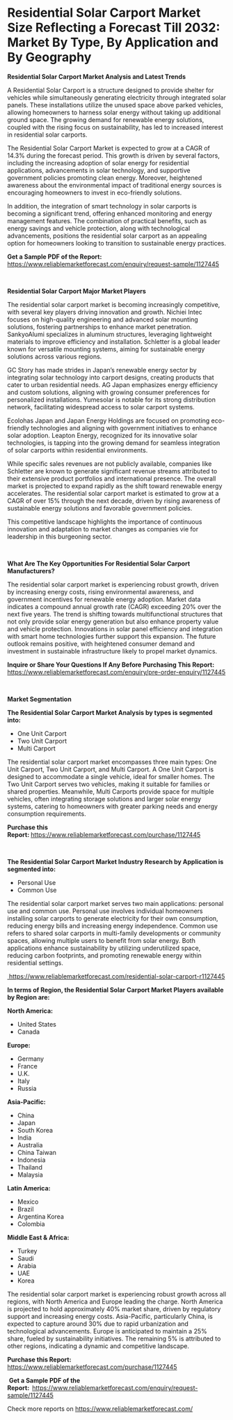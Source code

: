 <p><h1>Residential Solar Carport Market Size Reflecting a Forecast Till 2032: Market By Type, By Application and By Geography</h1></p><p><strong>Residential Solar Carport Market Analysis and Latest Trends</strong></p>
<p><p>A Residential Solar Carport is a structure designed to provide shelter for vehicles while simultaneously generating electricity through integrated solar panels. These installations utilize the unused space above parked vehicles, allowing homeowners to harness solar energy without taking up additional ground space. The growing demand for renewable energy solutions, coupled with the rising focus on sustainability, has led to increased interest in residential solar carports.</p><p>The Residential Solar Carport Market is expected to grow at a CAGR of 14.3% during the forecast period. This growth is driven by several factors, including the increasing adoption of solar energy for residential applications, advancements in solar technology, and supportive government policies promoting clean energy. Moreover, heightened awareness about the environmental impact of traditional energy sources is encouraging homeowners to invest in eco-friendly solutions. </p><p>In addition, the integration of smart technology in solar carports is becoming a significant trend, offering enhanced monitoring and energy management features. The combination of practical benefits, such as energy savings and vehicle protection, along with technological advancements, positions the residential solar carport as an appealing option for homeowners looking to transition to sustainable energy practices.</p></p>
<p><strong>Get a Sample PDF of the Report:&nbsp;</strong> <a href="https://www.reliablemarketforecast.com/enquiry/request-sample/1127445?utm_campaign=2288&utm_medium=2&utm_source=Github&utm_content=ia&utm_term=06032025&utm_id=residential-solar-carport">https://www.reliablemarketforecast.com/enquiry/request-sample/1127445</a></p>
<p>&nbsp;</p>
<p><strong>Residential Solar Carport Major Market Players</strong></p>
<p><p>The residential solar carport market is becoming increasingly competitive, with several key players driving innovation and growth. Nichiei Intec focuses on high-quality engineering and advanced solar mounting solutions, fostering partnerships to enhance market penetration. SankyoAlumi specializes in aluminum structures, leveraging lightweight materials to improve efficiency and installation. Schletter is a global leader known for versatile mounting systems, aiming for sustainable energy solutions across various regions.</p><p>GC Story has made strides in Japan’s renewable energy sector by integrating solar technology into carport designs, creating products that cater to urban residential needs. AG Japan emphasizes energy efficiency and custom solutions, aligning with growing consumer preferences for personalized installations. Yumesolar is notable for its strong distribution network, facilitating widespread access to solar carport systems.</p><p>Ecolohas Japan and Japan Energy Holdings are focused on promoting eco-friendly technologies and aligning with government initiatives to enhance solar adoption. Leapton Energy, recognized for its innovative solar technologies, is tapping into the growing demand for seamless integration of solar carports within residential environments.</p><p>While specific sales revenues are not publicly available, companies like Schletter are known to generate significant revenue streams attributed to their extensive product portfolios and international presence. The overall market is projected to expand rapidly as the shift toward renewable energy accelerates. The residential solar carport market is estimated to grow at a CAGR of over 15% through the next decade, driven by rising awareness of sustainable energy solutions and favorable government policies.</p><p>This competitive landscape highlights the importance of continuous innovation and adaptation to market changes as companies vie for leadership in this burgeoning sector.</p></p>
<p>&nbsp;</p>
<p><strong>What Are The Key Opportunities For Residential Solar Carport Manufacturers?</strong></p>
<p><p>The residential solar carport market is experiencing robust growth, driven by increasing energy costs, rising environmental awareness, and government incentives for renewable energy adoption. Market data indicates a compound annual growth rate (CAGR) exceeding 20% over the next five years. The trend is shifting towards multifunctional structures that not only provide solar energy generation but also enhance property value and vehicle protection. Innovations in solar panel efficiency and integration with smart home technologies further support this expansion. The future outlook remains positive, with heightened consumer demand and investment in sustainable infrastructure likely to propel market dynamics.</p></p>
<p><strong>Inquire or Share Your Questions If Any Before Purchasing This Report:</strong> <a href="https://www.reliablemarketforecast.com/enquiry/pre-order-enquiry/1127445?utm_campaign=2288&utm_medium=2&utm_source=Github&utm_content=ia&utm_term=06032025&utm_id=residential-solar-carport">https://www.reliablemarketforecast.com/enquiry/pre-order-enquiry/1127445</a></p>
<p>&nbsp;</p>
<p><strong>Market Segmentation</strong></p>
<p><strong>The Residential Solar Carport Market Analysis by types is segmented into:</strong></p>
<p><ul><li>One Unit Carport</li><li>Two Unit Carport</li><li>Multi Carport</li></ul></p>
<p><p>The residential solar carport market encompasses three main types: One Unit Carport, Two Unit Carport, and Multi Carport. A One Unit Carport is designed to accommodate a single vehicle, ideal for smaller homes. The Two Unit Carport serves two vehicles, making it suitable for families or shared properties. Meanwhile, Multi Carports provide space for multiple vehicles, often integrating storage solutions and larger solar energy systems, catering to homeowners with greater parking needs and energy consumption requirements.</p></p>
<p><strong>Purchase this Report:&nbsp;</strong><a href="https://www.reliablemarketforecast.com/purchase/1127445?utm_campaign=2288&utm_medium=2&utm_source=Github&utm_content=ia&utm_term=06032025&utm_id=residential-solar-carport">https://www.reliablemarketforecast.com/purchase/1127445</a></p>
<p>&nbsp;</p>
<p><strong>The Residential Solar Carport Market Industry Research by Application is segmented into:</strong></p>
<p><ul><li>Personal Use</li><li>Common Use</li></ul></p>
<p><p>The residential solar carport market serves two main applications: personal use and common use. Personal use involves individual homeowners installing solar carports to generate electricity for their own consumption, reducing energy bills and increasing energy independence. Common use refers to shared solar carports in multi-family developments or community spaces, allowing multiple users to benefit from solar energy. Both applications enhance sustainability by utilizing underutilized space, reducing carbon footprints, and promoting renewable energy within residential settings.</p></p>
<p><a href="https://www.reliablemarketforecast.com/residential-solar-carport-r1127445?utm_campaign=2288&utm_medium=2&utm_source=Github&utm_content=ia&utm_term=06032025&utm_id=residential-solar-carport">&nbsp;https://www.reliablemarketforecast.com/residential-solar-carport-r1127445</a></p>
<p><strong>In terms of Region, the Residential Solar Carport Market Players available by Region are:</strong></p>
<p>
    <p> <strong> North America: </strong>
        <ul>
            <li>United States</li>
            <li>Canada</li>
        </ul>
        </p> 
    <p> <strong> Europe: </strong>
        <ul>
            <li>Germany</li>
            <li>France</li>
            <li>U.K.</li>
            <li>Italy</li>
            <li>Russia</li>
        </ul>
        </p> 
    <p> <strong> Asia-Pacific: </strong>
        <ul>
            <li>China</li>
            <li>Japan</li>
            <li>South Korea</li>
            <li>India</li>
            <li>Australia</li>
            <li>China Taiwan</li>
            <li>Indonesia</li>
            <li>Thailand</li>
            <li>Malaysia</li>
        </ul>
        </p> 
    <p> <strong> Latin America: </strong>
        <ul>
            <li>Mexico</li>
            <li>Brazil</li>
            <li>Argentina Korea</li>
            <li>Colombia</li>
        </ul>
        </p> 
    <p> <strong> Middle East & Africa: </strong>
        <ul>
            <li>Turkey</li>
            <li>Saudi</li>
            <li>Arabia</li>
            <li>UAE</li>
            <li>Korea</li>
        </ul>
    </p>
    </p>
<p><p>The residential solar carport market is experiencing robust growth across all regions, with North America and Europe leading the charge. North America is projected to hold approximately 40% market share, driven by regulatory support and increasing energy costs. Asia-Pacific, particularly China, is expected to capture around 30% due to rapid urbanization and technological advancements. Europe is anticipated to maintain a 25% share, fueled by sustainability initiatives. The remaining 5% is attributed to other regions, indicating a dynamic and competitive landscape.</p></p>
<p><strong>Purchase this Report: </strong><a href="https://www.reliablemarketforecast.com/purchase/1127445?utm_campaign=2288&utm_medium=2&utm_source=Github&utm_content=ia&utm_term=06032025&utm_id=residential-solar-carport">https://www.reliablemarketforecast.com/purchase/1127445</a></p>
<p>&nbsp;<strong>Get a Sample PDF of the Report:&nbsp;&nbsp;</strong><a href="https://www.reliablemarketforecast.com/enquiry/request-sample/1127445?utm_campaign=2288&utm_medium=2&utm_source=Github&utm_content=ia&utm_term=06032025&utm_id=residential-solar-carport">https://www.reliablemarketforecast.com/enquiry/request-sample/1127445</a></p>
<p><strong></strong></p>
<p>Check more reports on <a href="https://www.reliablemarketforecast.com/?utm_campaign=2288&utm_medium=2&utm_source=Github&utm_content=ia&utm_term=06032025&utm_id=residential-solar-carport">https://www.reliablemarketforecast.com/</a></p>